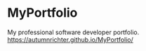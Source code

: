 # MyPortfolio
My professional software developer portfolio.
https://autumnrichter.github.io/MyPortfolio/
